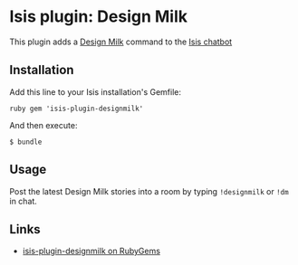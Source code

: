 # Isis plugin: Design Milk

This plugin adds a [Design Milk](http://www.designmilk.com) command to the [Isis chatbot](https://github.com/silentgrowl/isis)

## Installation

Add this line to your Isis installation's Gemfile:

``ruby
gem 'isis-plugin-designmilk'
``

And then execute:

    $ bundle

## Usage

Post the latest Design Milk stories into a room by typing ```!designmilk``` or ```!dm``` in chat.

## Links

* [isis-plugin-designmilk on RubyGems](https://rubygems.org/gems/isis-plugin-designmilk)
